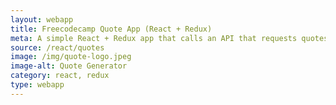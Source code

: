```yaml
---
layout: webapp
title: Freecodecamp Quote App (React + Redux)
meta: A simple React + Redux app that calls an API that requests quotes and allows you to tweet the results
source: /react/quotes
image: /img/quote-logo.jpeg
image-alt: Quote Generator
category: react, redux
type: webapp
---
```


